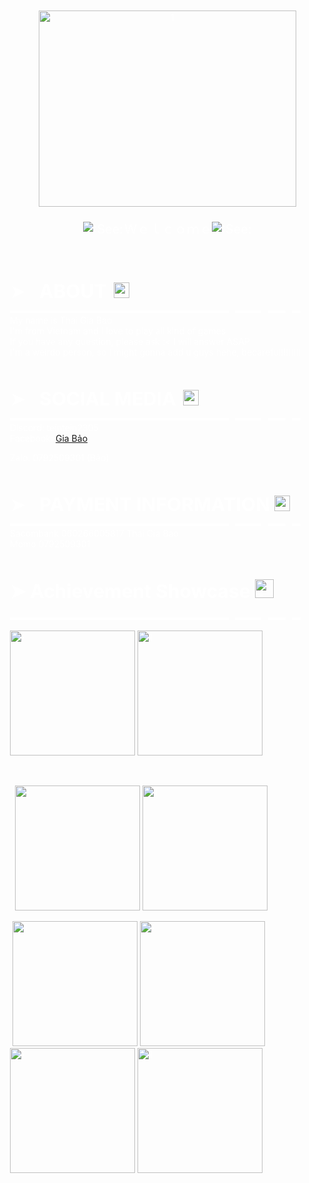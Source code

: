 <div style="background-image:url(&quot;https://i.pinimg.com/originals/a0/1a/95/a01a95fb4f102e40a7ea888eb1e35302.gif&quot;);color:#FFFFFF;padding:20px; width: 100%">
    <p dir="ltr" style="text-align:center;"></p>
    <p style="text-align:center;"><img src="https://i.pinimg.com/originals/96/c6/29/96c62906cf34c5893eae8934991f37a0.gif" alt="1" width="412" height="314" class="img-fluid atto_image_button_text-bottom"><br></p>
    <p style="text-align:center;font-size:20px;"><img src="https://community.akamai.steamstatic.com/economy/emoticon/See" alt=":See:"> Ｗｅｌｃｏｍｅ<img src="https://community.akamai.steamstatic.com/economy/emoticon/See" alt=":See:"><br><br><br></p>
    <div>
        <p style="text-align:left;"><span style="font-size:30px;">➤⠀<strong>ABOUT&nbsp;</strong></span>&nbsp;<img src="https://community.akamai.steamstatic.com/economy/emoticon/mylove" alt=":mylove:" width="25" style="margin-bottom:10px;"><br>▬▬▬▬▬▬▬▬▬▬▬▬▬▬▬▬▬▬▬▬▬▬▬▬▬⠀▬▬▬⠀▬▬⠀▬<br>My name is Thai Gia Bao<br>I'm from Vietnam and I love to play all kind of games<br>If you have any question, please ask :&lt; I will answer ASAP<br>I'm a weirdo person, so I might gonna add u guys hehe, becareful!!!!!!!!</p>
    </div>
    <div>
        <p style="text-align:left;"><br><br><span style="font-size:30px;">➤⠀<strong>SOCIAL MEDIA&nbsp;</strong></span>&nbsp;<img src="https://community.akamai.steamstatic.com/economy/emoticon/heart_eyes_yeti" alt=":heart_eyes_yeti:" width="25" style="margin-bottom:10px;"><br>▬▬▬▬▬▬▬▬▬▬▬▬▬▬▬▬▬▬▬▬▬▬▬▬▬⠀▬▬▬⠀▬▬⠀▬<br>Discord: teintein2305<br>Facebook:&nbsp;<a href="https://www.facebook.com/ttptein/" target="_blank" rel="noreferrer noopener">Gia Bảo</a></p>
    </div>
    <p style="text-align:left;">Zalo: 0792509301 (Bảo)</p>
    <p style="text-align:left;"><br><br><span style="font-size:30px;">➤⠀<strong>PAYMENT INFORMATION</strong></span><strong>&nbsp;&nbsp;</strong><img src="https://community.akamai.steamstatic.com/economy/emoticon/CashMoneys" alt=":CashMoneys:" width="25" style="margin-bottom:10px;"><br>▬▬▬▬▬▬▬▬▬▬▬▬▬▬▬▬▬▬▬▬▬▬▬▬▬⠀▬▬▬⠀▬▬⠀▬<br>Sacombank 060266005817 Thai Gia Bao<br>Momo 0792509301</p>
    <p style="text-align:left;"><br><br><strong style="font-size:30px;">➤ Achievement Showcase&nbsp;<img src="https://courses.huflit.edu.vn/draftfile.php/342515/user/draft/154148135/trophy.png" alt="1" width="30" height="30" class="img-fluid atto_image_button_text-bottom"></strong></p>
    <p style="text-align:left;">▬▬▬▬▬▬▬▬▬▬▬▬▬▬▬▬▬▬▬▬▬▬▬▬▬⠀▬▬▬⠀▬▬⠀▬<br></p>
    <p style="text-align:left;"><img src="https://courses.huflit.edu.vn/draftfile.php/342515/user/draft/154148135/984875372ef02d7846df8731cc7095cb.gif" alt="1" width="200" height="200" class="img-fluid atto_image_button_text-bottom">&nbsp;<img src="https://courses.huflit.edu.vn/draftfile.php/342515/user/draft/154148135/58bb709d0c1e8f498771bd617f8845ea.gif" alt="1" width="200" height="200" class="img-fluid atto_image_button_text-bottom"></p>
    <p style="text-align:left;"><br></p>
    <p style="text-align:left;">&nbsp;&nbsp;<img src="https://i.pinimg.com/originals/85/ca/88/85ca88428b64242039f6d645af4de8ce.gif" alt="1" width="200" height="200" class="img-fluid atto_image_button_text-bottom">&nbsp;<img src="https://i.pinimg.com/originals/2f/2a/22/2f2a22c61adad4ae8b8050dfea5ca5d4.gif" alt="1" width="200" height="200" class="img-fluid atto_image_button_text-bottom"></p>
    <p style="text-align:left;">&nbsp;<img src="https://i.pinimg.com/originals/c9/91/0d/c9910d3208da9f623c4dacd0b1ced681.gif" alt="1" width="200" height="200" class="img-fluid atto_image_button_text-bottom">&nbsp;<img src="https://i.pinimg.com/originals/6e/0d/34/6e0d34bd961c7857f5b9e176c2345db1.gif" alt="1" width="200" height="200" class="img-fluid atto_image_button_text-bottom">&nbsp;<img src="https://i.pinimg.com/originals/bc/1c/4e/bc1c4eb282f3f00e950ab1b9945bd41e.gif" alt="1" width="200" height="200" class="img-fluid atto_image_button_text-bottom">&nbsp;<img src="https://i.pinimg.com/originals/ae/2a/97/ae2a97eec70c47a66870096e5801cb47.gif" alt="1" width="200" height="200" class="img-fluid atto_image_button_text-bottom"><br><br><br></p>
</div>
